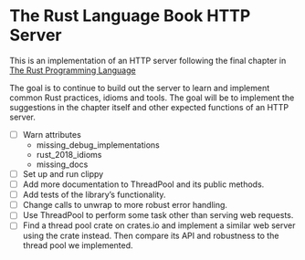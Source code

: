 # The Rust Language Book HTTP Server

This is an implementation of an HTTP server following the final chapter in [The Rust Programming Language](https://doc.rust-lang.org/book/)

The goal is to continue to build out the server to learn and implement common Rust practices, idioms and tools. 
The goal will be to implement the suggestions in the chapter itself and other expected functions of an HTTP server.

- [ ] Warn attributes
  - missing_debug_implementations
  - rust_2018_idioms
  - missing_docs
- [ ] Set up and run clippy
- [ ] Add more documentation to ThreadPool and its public methods.
- [ ] Add tests of the library’s functionality.
- [ ] Change calls to unwrap to more robust error handling.
- [ ] Use ThreadPool to perform some task other than serving web requests.
- [ ] Find a thread pool crate on crates.io and implement a similar web server using the crate instead. Then compare its API and robustness to the thread pool we implemented. 